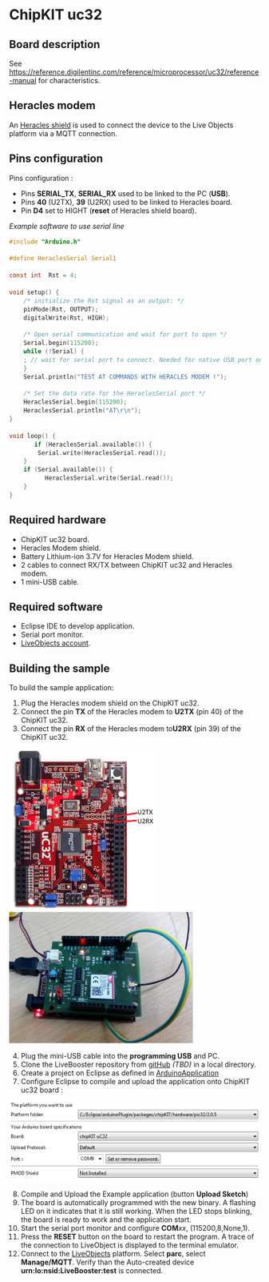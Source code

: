 # ChipKIT uc32


## Board description

See https://reference.digilentinc.com/reference/microprocessor/uc32/reference-manual for characteristics.

## Heracles modem
An [Heracles shield](HeraclesShield.md) is used to connect the device to the Live Objects platform via a MQTT connection.


## Pins configuration

Pins configuration :
* Pins **SERIAL_TX**, **SERIAL_RX** used to be linked to the PC (**USB**).
* Pins **40** (U2TX),  **39** (U2RX) used to be linked to Heracles board.
* Pin **D4** set to HIGHT (**reset** of Heracles shield board).


*Example software to use serial line*

```c
#include "Arduino.h"

#define HeraclesSerial Serial1

const int  Rst = 4;

void setup() {
    /* initialize the Rst signal as an output: */
    pinMode(Rst, OUTPUT);
    digitalWrite(Rst, HIGH);

    /* Open serial communication and wait for port to open */
    Serial.begin(115200);
    while (!Serial) {
    ; // wait for serial port to connect. Needed for native USB port only
    }
    Serial.println("TEST AT COMMANDS WITH HERACLES MODEM !");

    /* Set the data rate for the HeraclesSerial port */
    HeraclesSerial.begin(115200);
    HeraclesSerial.println("AT\r\n");
}

void loop() {
       if (HeraclesSerial.available()) {
        Serial.write(HeraclesSerial.read());
    }
    if (Serial.available()) {
          HeraclesSerial.write(Serial.read());
    }
}
```
## Required hardware

* ChipKIT uc32 board.
* Heracles Modem shield.
* Battery Lithium-ion 3.7V for Heracles Modem shield.
* 2 cables to connect RX/TX between ChipKIT uc32 and Heracles modem.
* 1 mini-USB cable.

## Required software

* Eclipse IDE to develop application.
* Serial port monitor.
* [LiveObjects account](http://liveobjects.orange-business.com).

## Building the sample

To build the sample application:

1. Plug the Heracles modem shield on the ChipKIT uc32.
1. Connect the pin **TX** of the Heracles modem to **U2TX** (pin 40) of the ChipKIT uc32.
1. Connect the pin **RX** of the Heracles modem to**U2RX** (pin 39) of the ChipKIT uc32.

![ChipKITuc32Serial](Img/Arduino/ChipKITuc32_Serial.png) ![ChipKITuc32](Img/Arduino/ChipKITuc32.png)

4. Plug the mini-USB cable into the **programming USB** and PC.
1. Clone the LiveBooster repository from [gitHub]() *(TBD)* in a local directory.
1. Create a project on Eclipse as defined in [ArduinoApplication](ArduinoApplication.md)
1. Configure Eclipse to compile and upload the application onto ChipKIT uc32 board :

![ChipKITuc32ArduinoProperties](Img/Eclipse/ChipKITuc32ArduinoProperties.png)

8. Compile and Upload the Example application (button **Upload Sketch**)
1. The board is automatically programmed with the new binary. A flashing LED on it indicates that it is still working. When the LED stops blinking, the board is ready to work and the application start.
1. Start the serial port monitor and configure **COM***xx*, (115200,8,None,1).
1. Press the **RESET** button on the board to restart the program.  A trace of the connection to LiveObject is displayed to the terminal emulator.
1. Connect to the [LiveObjects](http://liveobjects.orange-business.com) platform. Select **parc**, select **Manage/MQTT**. Verify than the Auto-created device **urn:lo:nsid:LiveBooster:test** is connected.
